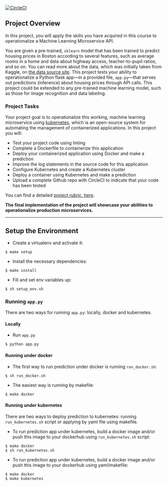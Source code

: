 [![CircleCI](https://circleci.com/gh/aminueza/Udacity-Microservice-MachineLearning/tree/master.svg?style=svg)](https://circleci.com/gh/aminueza/Udacity-Microservice-MachineLearning/tree/master)

## Project Overview

In this project, you will apply the skills you have acquired in this course to operationalize a Machine Learning Microservice API. 

You are given a pre-trained, `sklearn` model that has been trained to predict housing prices in Boston according to several features, such as average rooms in a home and data about highway access, teacher-to-pupil ratios, and so on. You can read more about the data, which was initially taken from Kaggle, on [the data source site](https://www.kaggle.com/c/boston-housing). This project tests your ability to operationalize a Python flask app—in a provided file, `app.py`—that serves out predictions (inference) about housing prices through API calls. This project could be extended to any pre-trained machine learning model, such as those for image recognition and data labeling.

### Project Tasks

Your project goal is to operationalize this working, machine learning microservice using [kubernetes](https://kubernetes.io/), which is an open-source system for automating the management of containerized applications. In this project you will:
* Test your project code using linting
* Complete a Dockerfile to containerize this application
* Deploy your containerized application using Docker and make a prediction
* Improve the log statements in the source code for this application
* Configure Kubernetes and create a Kubernetes cluster
* Deploy a container using Kubernetes and make a prediction
* Upload a complete Github repo with CircleCI to indicate that your code has been tested

You can find a detailed [project rubric, here](https://review.udacity.com/#!/rubrics/2576/view).

**The final implementation of the project will showcase your abilities to operationalize production microservices.**

---

## Setup the Environment

* Create a virtualenv and activate it:
```
$ make setup
```
* Install the necessary dependencies:
```
$ make install
```
* Fill and set env variables up:
```
$ sh setup_env.sh
```

### Running `app.py`

There are two ways for running `app.py`: locally, docker and kubernetes.

#### Locally
* Run `app.py`
```
$ python app.py
```
#### Running under docker
* The first way to run prediction under docker is running `run_docker.sh`:
```
$ sh run_docker.sh
```
* The easiest way is running by makefile:
```
$ make docker
```

#### Running under kubernetes

There are two ways to deploy prediction to kubernetes: running `run_kubernetes.sh` script or applying by yaml file using makefile.

* To run prediction app under kubernetes, build a docker image and/or push this image to your dockerhub using `run_kubernetes.sh` script:
```
$ make docker
$ sh run_kubernetes.sh
```

* To run prediction app under kubernetes, build a docker image and/or push this image to your dockerhub using yaml/makefile:
```
$ make docker
$ make kubernetes
```
